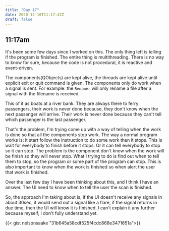 ```yaml
---
title: "Day 17"
date: 2020-12-16T11:17:42Z
draft: false
---
```


<!-- {{< story/time "11" "17" "am" >}} -->
## 11:17am

It's been some few days since I worked on this. The only thing left is telling if the program is finished. 
The entire thing is multithreading. There is no way to know for sure, because the code is not procedural, it is reactive and event-driven. <!--more-->

The components(QObjects) are kept alive, the threads are kept alive until explicit exit or quit command is given. The components only do work when a signal is sent. For example: the `Renamer` will only rename a file after a signal with the filename is received. 

This of it as boats at a river bank. They are always there to ferry passengers, their work is never done because, they don't know when the next passenger will arrive. Their work is never done because they can't tell which passenger is the last passenger.

That's the problem, I'm trying come up with a way of telling when the work is done so that all the components stop work. The way a normal program works is: it start follow the instruction to do some work then it stops. This is wait for everybody to finish before it stops. Or it can tell everybody to stop so it can stop. The problem is the component don't know when the work will be finish so they will never stop. What I trying to do is find out when to tell them to stop, so the program or some part of the program can stop. This is also important to know when the work is finished so when alert the user that work is finished.

Over the last few day I have been thinking about this, and I think I have an answer. The UI need to know when to tell the user the scan is finished. 

So, the approach I'm taking about is, if the UI doesn't receive any signals in about 30sec, it would send out a signal like a flare, if the signal returns in due time, then the UI will know it is finished. I can't explain it any further because myself, I don't fully understand yet.

{{< gist nelsonsaake "31b645a58cdf525f4cdc868e3471651a">}}

<!-- {{< story/nav prev="day-10" next="day-22" >}} -->
